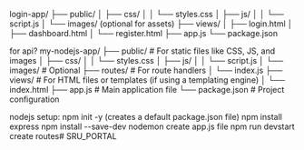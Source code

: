 login-app/
├── public/
│   ├── css/
│   │   └── styles.css
│   ├── js/
│   │   └── script.js
│   └── images/   (optional for assets)
├── views/
│   ├── login.html
│   ├── dashboard.html
│   └── register.html
├── app.js
└── package.json


for api?
my-nodejs-app/
├── public/              # For static files like CSS, JS, and images
│   ├── css/
│   │   └── styles.css
│   ├── js/
│   │   └── script.js
│   └── images/          # Optional
├── routes/              # For route handlers
│   └── index.js
├── views/               # For HTML files or templates (if using a templating engine)
│   └── index.html
├── app.js               # Main application file
└── package.json         # Project configuration


nodejs setup:
    npm init -y (creates a default package.json file)
    npm install express
    npm install --save-dev nodemon
    create app.js file
    npm run devstart
    create routes#   S R U _ P O R T A L 
 
 
